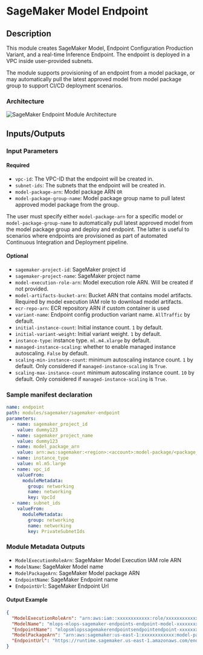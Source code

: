 # SageMaker Model Endpoint

## Description

This module creates SageMaker Model, Endpoint Configuration Production Variant, and a real-time Inference Endpoint. 
The endpoint is deployed in a VPC inside user-provided subnets.

The module supports provisioning of an endpoint from a model package, or may automatically pull
the latest approved model from model package group to support CI/CD deployment scenarios.

### Architecture

![SageMaker Endpoint Module Architecture](docs/_static/sagemaker-endpoint-module-architecture.png "SageMaker Endpoint Module Architecture")

## Inputs/Outputs

### Input Parameters

#### Required

- `vpc-id`: The VPC-ID that the endpoint will be created in.
- `subnet-ids`: The subnets that the endpoint will be created in.
- `model-package-arn`: Model package ARN `OR`
- `model-package-group-name`: Model package group name to pull latest approved model package from the group.

The user must specify either `model-package-arn` for a specific model or `model-package-group-name` to automatically
pull latest approved model from the model package group and deploy and endpoint. The latter is useful to scenarios
where endpoints are provisioned as part of automated Continuous Integration and Deployment pipeline.

#### Optional

- `sagemaker-project-id`: SageMaker project id
- `sagemaker-project-name`: SageMaker project name
- `model-execution-role-arn`: Model execution role ARN. Will be created if not provided.
- `model-artifacts-bucket-arn`: Bucket ARN that contains model artifacts. Required by model execution IAM role to download model artifacts.
- `ecr-repo-arn`: ECR repository ARN if custom container is used
- `variant-name`: Endpoint config production variant name. `AllTraffic` by default.
- `initial-instance-count`: Initial instance count. `1` by default.
- `initial-variant-weight`: Initial variant weight. `1` by default.
- `instance-type`: instance type. `ml.m4.xlarge` by default.
- `managed-instance-scaling`: whether to enable managed instance autoscaling. `False` by default.
- `scaling-min-instance-count`: minimum autoscaling instance count. `1` by default. Only considered if `managed-instance-scaling` is `True`.
- `scaling-max-instance-count` minimum autoscaling instance count. `10` by default. Only considered if `managed-instance-scaling` is `True`.

### Sample manifest declaration

```yaml
name: endpoint
path: modules/sagemaker/sagemaker-endpoint
parameters:
  - name: sagemaker_project_id
    value: dummy123
  - name: sagemaker_project_name
    value: dummy123
  - name: model_package_arn
    value: arn:aws:sagemaker:<region>:<account>:model-package/<package_name>/1
  - name: instance_type
    value: ml.m5.large
  - name: vpc_id
    valueFrom:
      moduleMetadata:
        group: networking
        name: networking
        key: VpcId
  - name: subnet_ids
    valueFrom:
      moduleMetadata:
        group: networking
        name: networking
        key: PrivateSubnetIds
```

### Module Metadata Outputs

- `ModelExecutionRoleArn`: SageMaker Model Execution IAM role ARN
- `ModelName`: SageMaker Model name
- `ModelPackageArn`: SageMaker Model package ARN
- `EndpointName`: SageMaker Endpoint name
- `EndpointUrl`: SageMaker Endpoint Url

#### Output Example

```json
{
  "ModelExecutionRoleArn": "arn:aws:iam::xxxxxxxxxxxx:role/xxxxxxxxxxxx",
  "ModelName": "mlops-mlops-sagemaker-endpoints-endpoint-model-xxxxxxxxxxxx",
  "EndpointName": "mlopsmlopssagemakerendpointsendpointendpoint-xxxxxxxxxxxx",
  "ModelPackageArn": "arn:aws:sagemaker:us-east-1:xxxxxxxxxxxx:model-package/model-mlops-demo/1",
  "EndpointUrl": "https://runtime.sagemaker.us-east-1.amazonaws.com/endpoints/mlopsmlopssagemakerendpointsendpointendpoint-xxxxxxxxxxxx/invocations"
}
```
